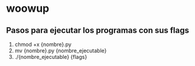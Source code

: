 # woowup

## Pasos para ejecutar los programas con sus flags

1. chmod +x {nombre}.py
2. mv {nombre}.py {nombre_ejecutable}
3. ./{nombre_ejecutable} {flags}
